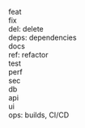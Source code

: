 ---
---

feat  
fix   
del: delete   
deps: dependencies  
docs  
ref: refactor  
test  
perf  
sec  
db  
api  
ui  
ops: builds, CI/CD

